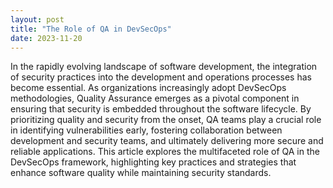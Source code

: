 ```yaml
---
layout: post
title: "The Role of QA in DevSecOps"
date: 2023-11-20
---
```


In the rapidly evolving landscape of software development, the integration of security practices into the development and operations processes has become essential. As organizations increasingly adopt DevSecOps methodologies, Quality Assurance emerges as a pivotal component in ensuring that security is embedded throughout the software lifecycle. By prioritizing quality and security from the onset, QA teams play a crucial role in identifying vulnerabilities early, fostering collaboration between development and security teams, and ultimately delivering more secure and reliable applications. This article explores the multifaceted role of QA in the DevSecOps framework, highlighting key practices and strategies that enhance software quality while maintaining security standards.
